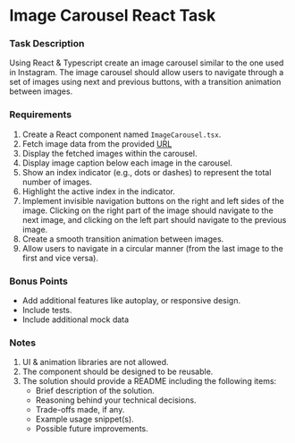 # Image Carousel React Task

### Task Description

Using React & Typescript create an image carousel similar to the one used in Instagram. The image carousel should allow users to navigate through a set of images using next and previous buttons, with a transition animation between images.

### Requirements

1.  Create a React component named `ImageCarousel.tsx`.
2.  Fetch image data from the provided [URL](https://mocki.io/v1/1f0d69ac-34b4-4a75-be4a-88971525d1c5)
3.  Display the fetched images within the carousel.
4.  Display image caption below each image in the carousel.
5.	Show an index indicator (e.g., dots or dashes) to represent the total number of images.
6.	Highlight the active index in the indicator.
7.  Implement invisible navigation buttons on the right and left sides of the image. Clicking on the right part of the image should navigate to the next image, and clicking on the left part should navigate to the previous image.
8.  Create a smooth transition animation between images.
9.  Allow users to navigate in a circular manner (from the last image to the first and vice versa).

### Bonus Points

- Add additional features like autoplay, or responsive design.
- Include tests.
- Include additional mock data


###  Notes 
1. UI & animation libraries are not allowed.
2. The component should be designed to be reusable.
3. The solution should provide a README including the following items:
	-   Brief description of the solution.
	-   Reasoning behind your technical decisions.
	-   Trade-offs made, if any.
	-   Example usage snippet(s).
	-   Possible future improvements.